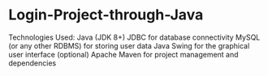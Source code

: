 # Login-Project-through-Java
Technologies Used:  Java (JDK 8+) JDBC for database connectivity MySQL (or any other RDBMS) for storing user data Java Swing for the graphical user interface (optional) Apache Maven for project management and dependencies

